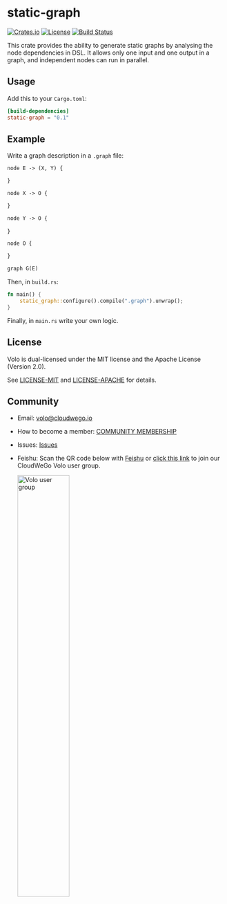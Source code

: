 # static-graph

[![Crates.io][crates-badge]][crates-url]
[![License][license-badge]][license-url]
[![Build Status][actions-badge]][actions-url]

[crates-badge]: https://img.shields.io/crates/v/static-graph.svg
[crates-url]: https://crates.io/crates/static-graph
[license-badge]: https://img.shields.io/crates/l/static-graph.svg
[license-url]: #license
[actions-badge]: https://github.com/volo-rs/static-graph/actions/workflows/ci.yaml/badge.svg
[actions-url]: https://github.com/volo-rs/static-graph/actions

This crate provides the ability to generate static graphs by analysing the node dependencies in DSL. It allows only one input and one output in a graph, and independent nodes can run in parallel.

## Usage

Add this to your `Cargo.toml`:

```toml
[build-dependencies]
static-graph = "0.1"
```

## Example

Write a graph description in a `.graph` file:

```txt
node E -> (X, Y) {

}

node X -> O {

}

node Y -> O {
    
}

node O {

}

graph G(E)
```

Then, in `build.rs`:

```rust
fn main() {
    static_graph::configure().compile(".graph").unwrap();
}
```

Finally, in `main.rs` write your own logic.

## License

Volo is dual-licensed under the MIT license and the Apache License (Version 2.0).

See [LICENSE-MIT](https://github.com/volo-rs/.github/blob/main/LICENSE-MIT) and [LICENSE-APACHE](https://github.com/volo-rs/.github/blob/main/LICENSE-APACHE) for details.

## Community

- Email: [volo@cloudwego.io](mailto:volo@cloudwego.io)
- How to become a member: [COMMUNITY MEMBERSHIP](https://github.com/cloudwego/community/blob/main/COMMUNITY_MEMBERSHIP.md)
- Issues: [Issues](https://github.com/volo-rs/.github/issues)
- Feishu: Scan the QR code below with [Feishu](https://www.feishu.cn/) or [click this link](https://applink.feishu.cn/client/chat/chatter/add_by_link?link_token=7f0oe1a4-930f-41f9-808a-03b89a681020) to join our CloudWeGo Volo user group.

  <img src="https://github.com/cloudwego/volo/raw/main/.github/assets/volo-feishu-user-group.png" alt="Volo user group" width="50%" height="50%" />
